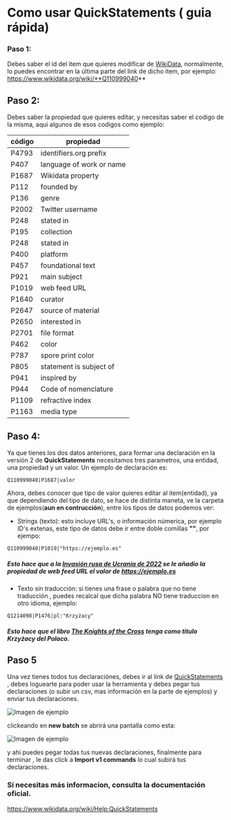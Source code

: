 # Como usar QuickStatements ( guia rápida)

### Paso 1:
Debes saber el id del item que quieres modificar de [WikiData]('https://www.wikidata.org/wiki/Wikidata:Main_Page'), normalmente, lo puedes encontrar en la última parte del link
de dicho item, por ejemplo:
https://www.wikidata.org/wiki/**Q110999040**

## Paso 2: 
Debes saber la propiedad que quieres editar, y necesitas saber el codigo de la misma, aqui algunos de esos codigos como ejemplo: 

|código|propiedad|
|------|---------|
|P4793 | identifiers.org prefix   |
|P407  | language of work or name |
|P1687 | Wikidata property        | 
|P112  | founded by               |
|P136  | genre                    |
|P2002 | Twitter username         |
|P248  | stated in                |
|P195  | collection               |
|P248  | stated in                |
|P400  | platform                 | 
|P457  | foundational text        | 
|P921  | main subject             |
|P1019 | web feed URL             |
|P1640 | curator                  |
|P2647 | source of material       |
|P2650 | interested in            |  
|P2701 | file format              |
|P462  | color                    |
|P787  | spore print color        |
|P805  | statement is subject of  |  
|P941  | inspired by              |  
|P944  | Code of nomenclature     |  
|P1109 | refractive index         |
|P1163 | media type               |

## Paso 4:
Ya que tienes los dos datos anteriores, para formar una declaración en la versión 2 de **QuickStatements** necesitamos tres parametros, una entidad, una propiedad y un valor.
Un ejemplo de declaración es:
```
Q110999040|P1687|valor
```
Ahora, debes conocer que tipo de valor quieres editar al item(entidad), ya que dependiendo del tipo de dato, se hace de distinta maneta, ve la carpeta de ejemplos(**aun en contrucción**), entre los tipos de datos podemos ver:

- Strings (texto): esto incluye URL's, o información númerica, por ejemplo ID's extenas, este tipo de datos debe ir entre doble comillas **""**, por ejempo:
```
Q110999040|P1019|"https://ejemplo.es"
```
##### Esto hace que a la [Invasión rusa de Ucrania de 2022](https://www.wikidata.org/wiki/Q110999040) se le añadio la propiedad de **web feed URL** el valor de https://ejemplo.es 

- Texto sin traducción: si tienes una frase o palabra que no tiene traducción , puedes recalcal que dicha palabra NO tiene traduccion en otro idioma, ejemplo:
```
Q1214098|P1476|pl:"Krzyżacy"
```
##### Esto hace que el libro [The Knights of the Cross](https://www.wikidata.org/wiki/Q1214098) tenga como titulo **Krzyżacy** del Polaco.

## Paso 5
Una vez tienes todos tus declaraciónes, debes ir al link de [QuickStatements](https://quickstatements.toolforge.org/#/) , debes loguearte para poder usar la herramienta y debes pegar tus declaraciones (o subir un csv, mas información en la parte de ejemplos) y enviar tus declaraciones.

![Imagen de ejemplo](https://upload.wikimedia.org/wikipedia/commons/thumb/e/e9/QuickStatement_V2_intro_screen.png/640px-QuickStatement_V2_intro_screen.png)

clickeando en **new batch** se abrirá una pantalla como esta: 

![Imagen de ejemplo](https://addshore.com/wp-content/uploads/2020/07/image-6-1024x462.png)

y ahi puedes pegar todas tus nuevas declaraciones, finalmente para terminar , le das click a **Import v1 commands** lo cual subirá tus declaraciones.

### Si necesitas más informacion, consulta la documentación oficial.
<https://www.wikidata.org/wiki/Help:QuickStatements>